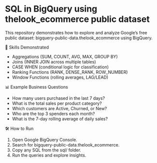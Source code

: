 # SQL in BigQuery using thelook_ecommerce public dataset

This repository demonstrates how to explore and analyze Google’s free public dataset: bigquery-public-data.thelook_ecommerce using BigQuery.

🚀 Skills Demonstrated

- Aggregations (SUM, COUNT, AVG, MAX, GROUP BY)
- Joins (INNER JOIN across multiple tables)
- CASE WHEN (conditional logic for classification)
- Ranking Functions (RANK, DENSE_RANK, ROW_NUMBER)
- Window Functions (rolling averages, LAG/LEAD)

📊 Example Business Questions

- How many users purchased in the last 7 days?
- What is the total sales per product category?
- Which customers are Active, Churned, or New?
- Who are the top 3 spenders each month?
- What is the 7-day rolling average of daily sales?

🛠 How to Run

1. Open Google BigQuery Console.
2. Search for bigquery-public-data.thelook_ecommerce.
3. Copy any SQL from the sql/ folder.
4. Run the queries and explore insights.
